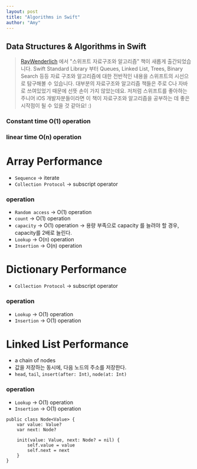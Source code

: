 ```yaml
---
layout: post
title: "Algorithms in Swift"
author: "Amy"
---
```


## Data Structures & Algorithms in Swift

> [RayWenderlich](https://store.raywenderlich.com/products/data-structures-and-algorithms-in-swift) 에서 "스위프트 자료구조와 알고리즘" 책이 새롭게 출간되었습니다. Swift Standard Library 부터 Queues, Linked List, Trees, Binary Search 등등  자료 구조와 알고리즘에 대한 전반적인 내용을 스위프트의 시선으로 탐구해볼 수 있습니다. 대부분의 자료구조와 알고리즘 책들은 주로 C나 자바로 쓰여있었기 때문에 선뜻 손이 가지 않았는데요. 저처럼 스위프트를 좋아하는 주니어 iOS 개발자분들이라면 이 책이 자료구조와 알고리즘을 공부하는 데 좋은 시작점이 될 수 있을 것 같아요! :) 


### Constant time O(1) operation
### linear time O(n) operation

# Array Performance

- `Sequence` → iterate
- `Collection Protocol` → subscript operator

### operation
- `Random access` → O(1) operation 
- `count` → O(1) operation 
- `capacity` → O(1) operation → 용량 부족으로 capacity 를 늘려야 할 경우, capacity를 2배로 늘린다.
- `Lookup` → O(n) operation 
- `Insertion` → O(n) operation

# Dictionary Performance

- `Collection Protocol` → subscript operator

### operation
- `Lookup` → O(1) operation 
- `Insertion` → O(1) operation


# Linked List Performance
- a chain of nodes
- 값을 저장하는 동시에, 다음 노드의 주소를 저장한다.
- `head`, `tail`, `insert(after: Int)`, `node(at: Int)`

### operation
- `Lookup` → O(1) operation 
- `Insertion` → O(1) operation


```
public class Node<Value> {
	var value: Value?
	var next: Node?
	
	init(value: Value, next: Node? = nil) {
		self.value = value
		self.next = next
	}
}
```